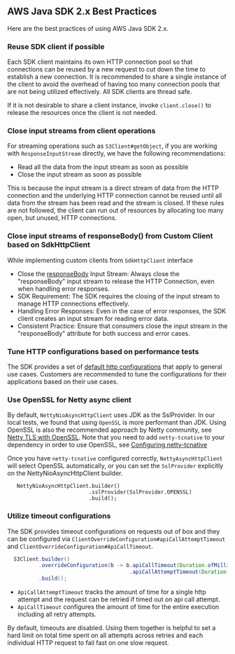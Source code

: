 ##  AWS Java SDK 2.x Best Practices

Here are the best practices of using AWS Java SDK 2.x.

### Reuse SDK client if possible

Each SDK client maintains its own HTTP connection pool so that connections can be reused by a new request 
to cut down the time to establish a new connection. It is recommended to share a single instance of the client to 
avoid the overhead of having too many connection pools that are not being utilized effectively. All SDK clients are thread safe.

If it is not desirable to share a client instance, invoke `client.close()` to release the resources once the client is not needed.

### Close input streams from client operations

For streaming operations such as `S3Client#getObject`,  if you are working with `ResponseInputStream` directly, we have the following recommendations:

- Read all the data from the input stream as soon as possible
- Close the input stream as soon as possible

This is because the input stream is a direct stream of data from the HTTP connection and the underlying HTTP connection cannot be
reused until all data from the stream has been read and the stream is closed. If these rules are not followed, the client can 
run out of resources by allocating too many open, but unused, HTTP connections.

### Close input streams of responseBody() from Custom Client based on SdkHttpClient
While implementing custom clients from  `SdkHttpClient` interface
- Close the [responseBody](https://sdk.amazonaws.com/java/api/latest/software/amazon/awssdk/http/HttpExecuteResponse.html#responseBody()) Input Stream: Always close the "responseBody" input stream to release the HTTP Connection, even when handling error responses.
- SDK Requirement: The SDK requires the closing of the input stream to manage HTTP connections effectively.
- Handling Error Responses: Even in the case of error responses, the SDK client creates an input stream for reading error data.
- Consistent Practice: Ensure that consumers close the input stream in the "responseBody" attribute for both success and error cases.

### Tune HTTP configurations based on performance tests

The SDK provides a set of [default http configurations] that apply to general use cases. Customers are recommended to tune the configurations for their applications based on their use cases.

### Use OpenSSL for Netty async client

By default, `NettyNioAsyncHttpClient` uses JDK as the SslProvider. In our local tests, we found that using `OpenSSL`
is more performant than JDK. Using OpenSSL is also the recommended approach by Netty community, see [Netty TLS with OpenSSL].
Note that you need to add `netty-tcnative` to your dependency in order to use OpenSSL, see [Configuring netty-tcnative]

Once you have `netty-tcnative` configured correctly, `NettyAsyncHttpClient` will select OpenSSL automatically, or you can set the
`SslProvider` explicitly on the NettyNioAsyncHttpClient builder.

```
   NettyNioAsyncHttpClient.builder()
                          .sslProvider(SslProvider.OPENSSL)
                          .build();
```

### Utilize timeout configurations

The SDK provides timeout configurations on requests out of box and they can be configured via `ClientOverrideConfiguration#apiCallAttemptTimeout` and `ClientOverrideConfiguration#ApiCallTimeout`.

```java
  S3Client.builder()
          .overrideConfiguration(b -> b.apiCallTimeout(Duration.ofMillis(API_CALL_TIMEOUT))
                                       .apiCallAttemptTimeout(Duration.ofMillis(API_CALL_ATTEMPT_TIMEOUT))
          .build();
```

- `ApiCallAttemptTimeout` tracks the amount of time for a single http attempt and the request can be retried if timed out on api call attempt. 
- `ApiCallTimeout` configures the amount of time for the entire execution including all retry attempts. 

By default, timeouts are disabled. Using them together is helpful to set a hard limit on total time spent on all attempts across retries and each individual HTTP request to fail fast on one slow request.

[default http configurations]: https://github.com/aws/aws-sdk-java-v2/blob/master/http-client-spi/src/main/java/software/amazon/awssdk/http/SdkHttpConfigurationOption.java
[Netty TLS with OpenSSL]: https://netty.io/wiki/requirements-for-4.x.html#tls-with-openssl
[Configuring netty-tcnative]: https://netty.io/wiki/forked-tomcat-native.html